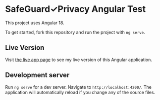 # SafeGuard✓Privacy Angular Test

This project uses Angular 18.

To get started, fork this repository and run the project with `ng serve`.

## Live Version

Visit [the live app page](https://developer-test-diogo-lara.netlify.app) to see my live version of this Angular application.

## Development server

Run `ng serve` for a dev server. Navigate to `http://localhost:4200/`. The application will automatically reload if you change any of the source files.
